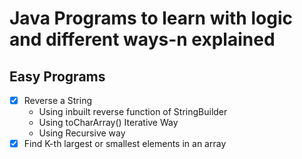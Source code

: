 # Java Programs to learn with logic and different ways-n explained

## Easy Programs
- [x] Reverse a String 
    * Using inbuilt reverse function of StringBuilder
    * Using toCharArray() Iterative Way
    * Using Recursive way
- [x] Find K-th largest or smallest elements in an array